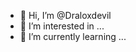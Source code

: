 - 👋 Hi, I’m @Draloxdevil
- 👀 I’m interested in ...
- 🌱 I’m currently learning ...


<!---
Draloxdevil/Draloxdevil is a ✨ special ✨ repository because its `README.md` (this file) appears on your GitHub profile.
You can click the Preview link to take a look at your changes.
--->
